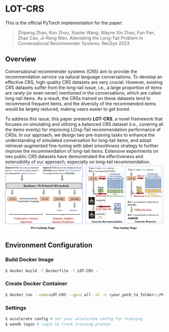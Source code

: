 # LOT-CRS
This is the official PyTorch implementation for the paper:
> Zhipeng Zhao, Kun Zhou, Xiaolei Wang, Wayne Xin Zhao, Fan Pan, Zhao Cao, Ji-Rong Wen. Alleviating the Long-Tail Problem in Conversational Recommender Systems. RecSys 2023.

## Overview
Conversational recommender systems (CRS) aim to provide the recommendation service via natural language conversations. To
develop an effective CRS, high-quality CRS datasets are very crucial. However, existing CRS datasets suffer from the long-tail issue, i.e.,
a large proportion of items are rarely (or even never) mentioned in the conversations, which are called long-tail items. As a result,
the CRSs trained on these datasets tend to recommend frequent items, and the diversity of the recommended items would be largely
reduced, making users easier to get bored.

To address this issue, this paper presents **LOT-CRS**, a novel framework that focuses on simulating and utilizing a balanced CRS
dataset (i.e., covering all the items evenly) for improving LOng-Tail recommendation performance of CRSs. In our approach, we design
two pre-training tasks to enhance the understanding of simulated conversation for long-tail items, and adopt retrieval-augmented
fine-tuning with label smoothness strategy to further improve the recommendation of long-tail items. Extensive experiments on two
public CRS datasets have demonstrated the effectiveness and extensibility of our approach, especially on long-tail recommendation.
![model](./asset/model.png)

## Environment Configuration
### Build Docker Image
```bash
$ docker build -f Dockerfile -t LOT-CRS .
```
### Create Docker Container
```bash
$ docker run --name=LOT-CRS --gpus all -it -v <your_path_to_folder>:/Privacy-in-Code-Models LOT-CRS:latest
```

### Settings
```bash
$ accelerate config # set your accelerate config for training
$ wandb login # login to track training process
```